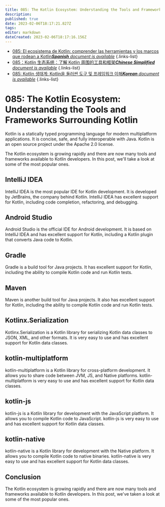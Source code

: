 ```yaml
---
title: 085: The Kotlin Ecosystem: Understanding the Tools and Frameworks Surrounding Kotlin
description: 
published: true
date: 2023-02-06T18:17:21.827Z
tags: 
editor: markdown
dateCreated: 2023-02-06T18:17:16.156Z
---
```


- [085: El ecosistema de Kotlin: comprender las herramientas y los marcos que rodean a Kotlin***Spanish** document is available*](/es/Knowledge-base/Kotlin/Learning/085-the-kotlin-ecosystem-understanding-the-tools-and-frameworks-surrounding-kotlin)
{.links-list}
- [085：Kotlin 生态系统：了解 Kotlin 周围的工具和框架***Chinese Simplified** document is available*](/zh/Knowledge-base/Kotlin/Learning/085-the-kotlin-ecosystem-understanding-the-tools-and-frameworks-surrounding-kotlin)
{.links-list}
- [085: Kotlin 생태계: Kotlin을 둘러싼 도구 및 프레임워크 이해***Korean** document is available*](/ko/Knowledge-base/Kotlin/Learning/085-the-kotlin-ecosystem-understanding-the-tools-and-frameworks-surrounding-kotlin)
{.links-list}


# 085: The Kotlin Ecosystem: Understanding the Tools and Frameworks Surrounding Kotlin

Kotlin is a statically typed programming language for modern multiplatform applications. It is concise, safe, and fully interoperable with Java. Kotlin is an open source project under the Apache 2.0 license.

The Kotlin ecosystem is growing rapidly and there are now many tools and frameworks available to Kotlin developers. In this post, we'll take a look at some of the most popular ones.

## IntelliJ IDEA

IntelliJ IDEA is the most popular IDE for Kotlin development. It is developed by JetBrains, the company behind Kotlin. IntelliJ IDEA has excellent support for Kotlin, including code completion, refactoring, and debugging.

## Android Studio

Android Studio is the official IDE for Android development. It is based on IntelliJ IDEA and has excellent support for Kotlin, including a Kotlin plugin that converts Java code to Kotlin.

## Gradle

Gradle is a build tool for Java projects. It has excellent support for Kotlin, including the ability to compile Kotlin code and run Kotlin tests.

## Maven

Maven is another build tool for Java projects. It also has excellent support for Kotlin, including the ability to compile Kotlin code and run Kotlin tests.

## Kotlinx.Serialization

Kotlinx.Serialization is a Kotlin library for serializing Kotlin data classes to JSON, XML, and other formats. It is very easy to use and has excellent support for Kotlin data classes.

## kotlin-multiplatform

kotlin-multiplatform is a Kotlin library for cross-platform development. It allows you to share code between JVM, JS, and Native platforms. kotlin-multiplatform is very easy to use and has excellent support for Kotlin data classes.

## kotlin-js

kotlin-js is a Kotlin library for development with the JavaScript platform. It allows you to compile Kotlin code to JavaScript. kotlin-js is very easy to use and has excellent support for Kotlin data classes.

## kotlin-native

kotlin-native is a Kotlin library for development with the Native platform. It allows you to compile Kotlin code to native binaries. kotlin-native is very easy to use and has excellent support for Kotlin data classes.

## Conclusion

The Kotlin ecosystem is growing rapidly and there are now many tools and frameworks available to Kotlin developers. In this post, we've taken a look at some of the most popular ones.